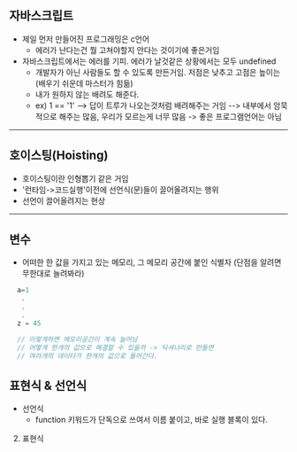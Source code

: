 ## 자바스크립트 
- 제일 먼저 만들어진 프로그래밍은 c언어
  - 에러가 난다는건 뭘 고쳐야할지 안다는 것이기에 좋은거임
- 자바스크립트에서는 에러를 기피. 에러가 날것같은 상황에서는 모두 undefined
  - 개발자가 아닌 사람들도 할 수 있도록 만든거임. 저점은 낮추고 고점은 높이는 (배우기 쉬운데 마스터가 힘듦)
  - 내가 원하지 않는 배려도 해준다.
  - ex) 1 == '1' --> 답이 트루가 나오는것처럼 배려해주는 거임 --> 내부에서 암묵적으로 해주는 많음, 우리가 모르는게 너무 많음 -> 좋은 프로그램언어는 아님


---
## 호이스팅(Hoisting)
- 호이스팅이란 인형뽑기 같은 거임
- '런타임->코드실행'이전에 선언식(문)들이 끌어올려지는 행위
- 선언이 끌어올려지는 현상

---
## 변수
- 어떠한 한 값을 가지고 있는 메모리, 그 메모리 공간에 붙인 식별자
(단점을 알려면 무한대로 늘려봐라)
```js
  a=1
   .
   .
   .
  z = 45

  // 이렇게하면 메모리공간이 계속 늘어남
  // 어떻게 한개의 값으로 해결할 수 있을까 -> 딕셔너리로 만들면 
  // 여라개의 데이터가 한개의 값으로 들어간다.
```

## 표현식 & 선언식
- 선언식
  - function 키워드가 단독으로 쓰여서 이름 붙이고, 바로 실행 블록이 있다.
2. 표현식